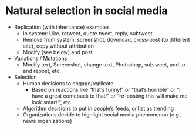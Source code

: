 # Natural selection in social media
- Replication (with inheritance) examples
  - In system: Like, retweet, quote tweet, reply, subtweet
  - Remove from system: screenshot, download, cross-post (to different site), copy without attribution
  - Modify (see below) and post
- Variations / Mutations
  - Modify text, Screenshot, change text, Photoshop, subtweet, add to and repost, etc.
- Selection
  - Human decisions to engage/replicate
    - Based on reactions like “that’s funny!” or “that’s horrible” or “I have a great comeback to that!” or “re-posting this will make me look smart!”, etc.
  - Algorithm decisions to put in people’s feeds, or list as trending
  - Organizations decide to highlight social media phenomenon (e.g., news organizations)
